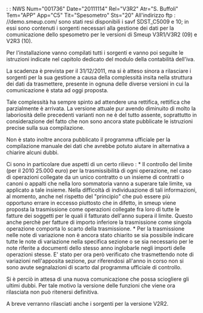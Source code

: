  :  : NWS Num="001736" Date="20111114" Rel="V3R2" Atr="S. Buffoli" Tem="APP" App="C5" Tit="Spesometro" Sts="20"
All'indirizzo ftp : //demo.smeup.com/ sono stati resi disponibili i savf SDST_C5009 e 10; in essi sono
contenuti i sorgenti necessari alla gestione dei dati per la comunicazione dello spesometro per le
versioni di Smeup V3R1/V3R2 (09) e V2R3 (10).

Per l'installazione vanno compilati tutti i sorgenti e vanno poi seguite le istruzioni indicate nel capitolo dedicato del modulo della contabilità dell'iva.

La scadenza è prevista per il 31/12/2011, ma si è atteso sinora a rilasciare i sorgenti per la sua gestione a causa della complessità insita nella struttura dei dati da trasmettere, presente in ognuna delle diverse versioni in cui la comunicazione è stata ad oggi proposta.

Tale complessità ha sempre spinto ad attendere una rettifica, rettifica che parzialmente è arrivata.
La versione attuale pur avendo diminuito di molto la laboriosità delle precedenti varianti non ne è
del tutto assente, soprattutto in considerazione del fatto che non sono ancora state pubblicate le istruzioni precise sulla sua compilazione.

Non è stato inoltre ancora pubblicato il programma ufficiale per la compilazione manuale dei dati che avrebbe potuto aiutare in alternativa a chiarire alcuni dubbi.

Ci sono in particolare due aspetti di un certo rilievo : 
\* Il controllo del limite (per il 2010 25.000 euro) per la trasmissibilità di ogni operazione, nel
caso di operazioni collegate da un unico contratto o un insieme di contratti o canoni o appalti che
nella loro sommatoria vanno a superare tale limite, va applicato a tale insieme.
Nella difficoltà di individuazione di tali informazioni, al momento, anche nel rispetto del "principio" che può essere più opportuno errare in eccesso piuttosto che in difetto, in smeup viene proposta la trasmissione come operazioni collegate fra loro di tutte le fatture dei soggetti
per le quali il fatturato dell'anno supera il limite. Questo anche perchè per fatture di importo inferiore la trasmissione come singola operazione comporta lo scarto della trasmissione.
\* Per la trasmissione nelle note di variazione non è ancora stato chiarito se sia possibile indicare
tutte le note di variazione nella specifica sezione o se sia necessario per le note riferite a documenti dello stesso anno inglobarle negli importi delle operazioni stesse.
E' stato per ora però verificato che trasmettendo note di variazioni nell'apposita sezione, pur riferendosi all'anno in corso non si sono avute segnalazioni di scarto dal programma ufficiale di controllo.

Si è perciò in attesa di una nuova comunicazione che possa sciogliere gli ultimi dubbi. Per tale motivo la versione delle funzioni che viene ora rilasciata non può ritenersi definitiva.

A breve verranno rilasciati anche i sorgenti per la versione V2R2.

